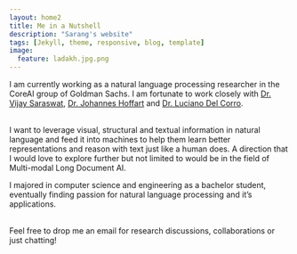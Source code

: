 ```yaml
---
layout: home2
title: Me in a Nutshell
description: "Sarang's website"
tags: [Jekyll, theme, responsive, blog, template]
image:
  feature: ladakh.jpg.png
---
```


I am currently working as a natural language processing researcher in the CoreAI group of Goldman Sachs. I am fortunate to work closely with <a href="https://scholar.google.com/citations?user=yT1DBNsAAAAJ&hl=en" target="_blank">Dr. Vijay Saraswat</a>, <a href="https://scholar.google.co.in/citations?user=odKVNH0AAAAJ&hl=en" target="_blank">Dr. Johannes Hoffart</a> and <a href="https://scholar.google.de/citations?user=vJfDxrIAAAAJ&hl=en" target="_blank">Dr. Luciano Del Corro</a>. 

[comment]: <> (I am currently a second-year PhD student in the VICO group with <a href="http://homepages.inf.ed.ac.uk/hbilen/index.html" target="_blank">Dr. Hakan Bilen</a> at the School of Informatics, University of Edinburgh. I am also fortunate to work closely with  <a href="https://homepages.inf.ed.ac.uk/keller/" target="_blank">Dr. Frank Keller</a> and  <a href="https://basurafernando.github.io/" target="_blank">Dr. Basura Fernando</a>. )
      
[comment]: <> (<br />Previously, I spend some wonderful years in Singapore working as a Research Engineer at <a href="https://www.a-star.edu.sg" target="_blank">A*STAR AI Initiative</a>.)

<br /> I want to leverage visual, structural and textual information in natural language and feed it into machines to help them learn better representations and reason with text just like a human does. A direction that I would love to explore further but not limited to would be in the field of Multi-modal Long Document AI.
<br />

I majored in computer science and engineering as a bachelor student, eventually finding passion for natural language processing and it’s applications.
<br />
<br />

Feel free to drop me an email for research discussions, collaborations or just chatting! 



